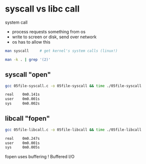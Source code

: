 # syscall vs libc call

system call
- process requests something from os
- write to screen or disk, send over network
- os has to allow this


```sh
man syscall     # get kernel's system calls (linux!)

man -k . | grep '(2)'
```

## syscall "open"
```sh
gcc 05file-syscall.c -o 05file-syscall && time ./05file-syscall

real    0m0.141s
user    0m0.001s
sys     0m0.002s
```

## libcall "fopen"

```sh
gcc 05file-libcall.c -o 05file-libcall && time ./05file-libcall

real    0m0.247s
user    0m0.001s
sys     0m0.005s
```

fopen uses buffering ! Buffered I/O

